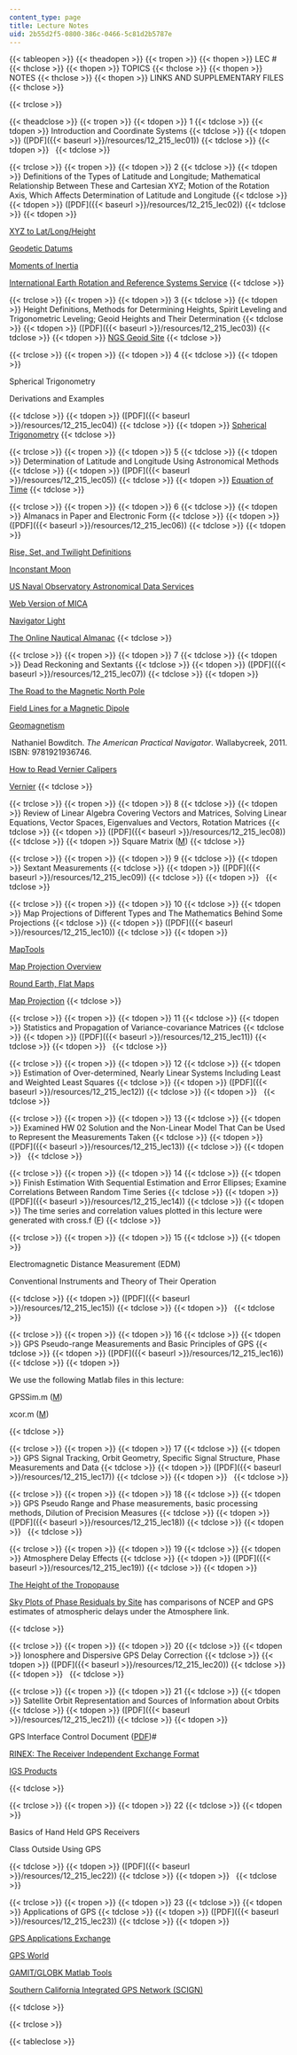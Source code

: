 ```yaml
---
content_type: page
title: Lecture Notes
uid: 2b55d2f5-0800-386c-0466-5c81d2b5787e
---
```


{{< tableopen >}}
{{< theadopen >}}
{{< tropen >}}
{{< thopen >}}
LEC #
{{< thclose >}}
{{< thopen >}}
TOPICS
{{< thclose >}}
{{< thopen >}}
NOTES
{{< thclose >}}
{{< thopen >}}
LINKS AND SUPPLEMENTARY FILES
{{< thclose >}}

{{< trclose >}}

{{< theadclose >}}
{{< tropen >}}
{{< tdopen >}}
1
{{< tdclose >}}
{{< tdopen >}}
Introduction and Coordinate Systems
{{< tdclose >}}
{{< tdopen >}}
([PDF]({{< baseurl >}}/resources/12_215_lec01))
{{< tdclose >}}
{{< tdopen >}}
 
{{< tdclose >}}

{{< trclose >}}
{{< tropen >}}
{{< tdopen >}}
2
{{< tdclose >}}
{{< tdopen >}}
Definitions of the Types of Latitude and Longitude; Mathematical Relationship Between These and Cartesian XYZ; Motion of the Rotation Axis, Which Affects Determination of Latitude and Longitude
{{< tdclose >}}
{{< tdopen >}}
([PDF]({{< baseurl >}}/resources/12_215_lec02))
{{< tdclose >}}
{{< tdopen >}}


[XYZ to Lat/Long/Height](https://www.oc.nps.edu/oc2902w/coord/llhxyz.htm?source=post_page---------------------------)

[Geodetic Datums](https://www.e-education.psu.edu/geog862/book/export/html/1669)

[Moments of Inertia](http://hyperphysics.phy-astr.gsu.edu/hbase/mi.html)

[International Earth Rotation and Reference Systems Service](http://www.iers.org/)
{{< tdclose >}}

{{< trclose >}}
{{< tropen >}}
{{< tdopen >}}
3
{{< tdclose >}}
{{< tdopen >}}
Height Definitions, Methods for Determining Heights, Spirit Leveling and Trigonometric Leveling; Geoid Heights and Their Determination
{{< tdclose >}}
{{< tdopen >}}
([PDF]({{< baseurl >}}/resources/12_215_lec03))
{{< tdclose >}}
{{< tdopen >}}
[NGS Geoid Site](http://www.ngs.noaa.gov/cgi-bin/GEOID_STUFF/geoid99_prompt1.prl)
{{< tdclose >}}

{{< trclose >}}
{{< tropen >}}
{{< tdopen >}}
4
{{< tdclose >}}
{{< tdopen >}}


Spherical Trigonometry

Derivations and Examples


{{< tdclose >}}
{{< tdopen >}}
([PDF]({{< baseurl >}}/resources/12_215_lec04))
{{< tdclose >}}
{{< tdopen >}}
[Spherical Trigonometry](http://mathworld.wolfram.com/SphericalTrigonometry.html)
{{< tdclose >}}

{{< trclose >}}
{{< tropen >}}
{{< tdopen >}}
5
{{< tdclose >}}
{{< tdopen >}}
Determination of Latitude and Longitude Using Astronomical Methods
{{< tdclose >}}
{{< tdopen >}}
([PDF]({{< baseurl >}}/resources/12_215_lec05))
{{< tdclose >}}
{{< tdopen >}}
[Equation of Time](http://www.astronomynotes.com/nakedeye/s9.htm)
{{< tdclose >}}

{{< trclose >}}
{{< tropen >}}
{{< tdopen >}}
6
{{< tdclose >}}
{{< tdopen >}}
Almanacs in Paper and Electronic Form
{{< tdclose >}}
{{< tdopen >}}
([PDF]({{< baseurl >}}/resources/12_215_lec06))
{{< tdclose >}}
{{< tdopen >}}


[Rise, Set, and Twilight Definitions](http://www.usno.navy.mil/USNO/astronomical-applications/astronomical-information-center/rise-set-twi-defs)

[Inconstant Moon](http://www.fourmilab.ch/earthview/moon_ap_per.html)

[US Naval Observatory Astronomical Data Services](http://www.usno.navy.mil/USNO/astronomical-applications/data-services)

[Web Version of MICA](http://www.usno.navy.mil/USNO/astronomical-applications/software-products/mica)

[Navigator Light](http://www.tecepe.com.br/nav/inav_c11.htm)

[The Online Nautical Almanac](http://www.tecepe.com.br/scripts/AlmanacPagesISAPI.isa)
{{< tdclose >}}

{{< trclose >}}
{{< tropen >}}
{{< tdopen >}}
7
{{< tdclose >}}
{{< tdopen >}}
Dead Reckoning and Sextants
{{< tdclose >}}
{{< tdopen >}}
([PDF]({{< baseurl >}}/resources/12_215_lec07))
{{< tdclose >}}
{{< tdopen >}}


[The Road to the Magnetic North Pole](http://geo.phys.uit.no/articl/roadto.html)

[Field Lines for a Magnetic Dipole](http://www.mathpages.com/home/kmath694/kmath694.htm)

[Geomagnetism](https://www.nature.com/subjects/geomagnetism)

 Nathaniel Bowditch. _The American Practical Navigator_. Wallabycreek, 2011. ISBN: 9781921936746.

[How to Read Vernier Calipers](http://www.phy.ntnu.edu.tw/ntnujava/index.php?topic=52)

[Vernier](http://www.tpub.com/math1/7e.htm)
{{< tdclose >}}

{{< trclose >}}
{{< tropen >}}
{{< tdopen >}}
8
{{< tdclose >}}
{{< tdopen >}}
Review of Linear Algebra Covering Vectors and Matrices, Solving Linear Equations, Vector Spaces, Eigenvalues and Vectors, Rotation Matrices
{{< tdclose >}}
{{< tdopen >}}
([PDF]({{< baseurl >}}/resources/12_215_lec08))
{{< tdclose >}}
{{< tdopen >}}
Square Matrix ([M](http://web.mit.edu/18.06/www/Course-Info/Mfiles/slu.m))
{{< tdclose >}}

{{< trclose >}}
{{< tropen >}}
{{< tdopen >}}
9
{{< tdclose >}}
{{< tdopen >}}
Sextant Measurements
{{< tdclose >}}
{{< tdopen >}}
([PDF]({{< baseurl >}}/resources/12_215_lec09))
{{< tdclose >}}
{{< tdopen >}}
 
{{< tdclose >}}

{{< trclose >}}
{{< tropen >}}
{{< tdopen >}}
10
{{< tdclose >}}
{{< tdopen >}}
Map Projections of Different Types and The Mathematics Behind Some Projections
{{< tdclose >}}
{{< tdopen >}}
([PDF]({{< baseurl >}}/resources/12_215_lec10))
{{< tdclose >}}
{{< tdopen >}}


[MapTools](http://www.maptools.com/UsingUTM/)

[Map Projection Overview](https://gisgeography.com/map-projections/)

[Round Earth, Flat Maps](https://www.axismaps.com/guide/general/map-projections/)

[Map Projection](http://mathworld.wolfram.com/MapProjection.html)
{{< tdclose >}}

{{< trclose >}}
{{< tropen >}}
{{< tdopen >}}
11
{{< tdclose >}}
{{< tdopen >}}
Statistics and Propagation of Variance-covariance Matrices
{{< tdclose >}}
{{< tdopen >}}
([PDF]({{< baseurl >}}/resources/12_215_lec11))
{{< tdclose >}}
{{< tdopen >}}
 
{{< tdclose >}}

{{< trclose >}}
{{< tropen >}}
{{< tdopen >}}
12
{{< tdclose >}}
{{< tdopen >}}
Estimation of Over-determined, Nearly Linear Systems Including Least and Weighted Least Squares
{{< tdclose >}}
{{< tdopen >}}
([PDF]({{< baseurl >}}/resources/12_215_lec12))
{{< tdclose >}}
{{< tdopen >}}
 
{{< tdclose >}}

{{< trclose >}}
{{< tropen >}}
{{< tdopen >}}
13
{{< tdclose >}}
{{< tdopen >}}
Examined HW 02 Solution and the Non-Linear Model That Can be Used to Represent the Measurements Taken
{{< tdclose >}}
{{< tdopen >}}
([PDF]({{< baseurl >}}/resources/12_215_lec13))
{{< tdclose >}}
{{< tdopen >}}
 
{{< tdclose >}}

{{< trclose >}}
{{< tropen >}}
{{< tdopen >}}
14
{{< tdclose >}}
{{< tdopen >}}
Finish Estimation With Sequential Estimation and Error Ellipses; Examine Correlations Between Random Time Series
{{< tdclose >}}
{{< tdopen >}}
([PDF]({{< baseurl >}}/resources/12_215_lec14))
{{< tdclose >}}
{{< tdopen >}}
The time series and correlation values plotted in this lecture were generated with cross.f ([F](/courses/earth-atmospheric-and-planetary-sciences/12-215-modern-navigation-fall-2006/lecture-notes/cross.f))
{{< tdclose >}}

{{< trclose >}}
{{< tropen >}}
{{< tdopen >}}
15
{{< tdclose >}}
{{< tdopen >}}


Electromagnetic Distance Measurement (EDM)

Conventional Instruments and Theory of Their Operation


{{< tdclose >}}
{{< tdopen >}}
([PDF]({{< baseurl >}}/resources/12_215_lec15))
{{< tdclose >}}
{{< tdopen >}}
 
{{< tdclose >}}

{{< trclose >}}
{{< tropen >}}
{{< tdopen >}}
16
{{< tdclose >}}
{{< tdopen >}}
GPS Pseudo-range Measurements and Basic Principles of GPS
{{< tdclose >}}
{{< tdopen >}}
([PDF]({{< baseurl >}}/resources/12_215_lec16))
{{< tdclose >}}
{{< tdopen >}}


We use the following Matlab files in this lecture:

GPSSim.m ([M](/courses/earth-atmospheric-and-planetary-sciences/12-215-modern-navigation-fall-2006/lecture-notes/GPSSim.m))

xcor.m ([M](/courses/earth-atmospheric-and-planetary-sciences/12-215-modern-navigation-fall-2006/lecture-notes/xcor.m))


{{< tdclose >}}

{{< trclose >}}
{{< tropen >}}
{{< tdopen >}}
17
{{< tdclose >}}
{{< tdopen >}}
GPS Signal Tracking, Orbit Geometry, Specific Signal Structure, Phase Measurements and Data
{{< tdclose >}}
{{< tdopen >}}
([PDF]({{< baseurl >}}/resources/12_215_lec17))
{{< tdclose >}}
{{< tdopen >}}
 
{{< tdclose >}}

{{< trclose >}}
{{< tropen >}}
{{< tdopen >}}
18
{{< tdclose >}}
{{< tdopen >}}
GPS Pseudo Range and Phase measurements, basic processing methods, Dilution of Precision Measures
{{< tdclose >}}
{{< tdopen >}}
([PDF]({{< baseurl >}}/resources/12_215_lec18))
{{< tdclose >}}
{{< tdopen >}}
 
{{< tdclose >}}

{{< trclose >}}
{{< tropen >}}
{{< tdopen >}}
19
{{< tdclose >}}
{{< tdopen >}}
Atmosphere Delay Effects
{{< tdclose >}}
{{< tdopen >}}
([PDF]({{< baseurl >}}/resources/12_215_lec19))
{{< tdclose >}}
{{< tdopen >}}


[The Height of the Tropopause](http://www-das.uwyo.edu/~geerts/cwx/notes/chap01/tropo.html)

[Sky Plots of Phase Residuals by Site](http://geoweb.mit.edu/~tah/cont98g/sky.html) has comparisons of NCEP and GPS estimates of atmospheric delays under the Atmosphere link.


{{< tdclose >}}

{{< trclose >}}
{{< tropen >}}
{{< tdopen >}}
20
{{< tdclose >}}
{{< tdopen >}}
Ionosphere and Dispersive GPS Delay Correction
{{< tdclose >}}
{{< tdopen >}}
([PDF]({{< baseurl >}}/resources/12_215_lec20))
{{< tdclose >}}
{{< tdopen >}}
 
{{< tdclose >}}

{{< trclose >}}
{{< tropen >}}
{{< tdopen >}}
21
{{< tdclose >}}
{{< tdopen >}}
Satellite Orbit Representation and Sources of Information about Orbits
{{< tdclose >}}
{{< tdopen >}}
([PDF]({{< baseurl >}}/resources/12_215_lec21))
{{< tdclose >}}
{{< tdopen >}}


GPS Interface Control Document ([PDF](http://geoweb.mit.edu/~tah/icd200c123.pdf))#

[RINEX: The Receiver Independent Exchange Format](http://www.gisresources.com/rinex-receiver-independent-exchange-format/)

[IGS Products](http://www.igs.org/products)


{{< tdclose >}}

{{< trclose >}}
{{< tropen >}}
{{< tdopen >}}
22
{{< tdclose >}}
{{< tdopen >}}


Basics of Hand Held GPS Receivers

Class Outside Using GPS


{{< tdclose >}}
{{< tdopen >}}
([PDF]({{< baseurl >}}/resources/12_215_lec22))
{{< tdclose >}}
{{< tdopen >}}
 
{{< tdclose >}}

{{< trclose >}}
{{< tropen >}}
{{< tdopen >}}
23
{{< tdclose >}}
{{< tdopen >}}
Applications of GPS
{{< tdclose >}}
{{< tdopen >}}
([PDF]({{< baseurl >}}/resources/12_215_lec23))
{{< tdclose >}}
{{< tdopen >}}


[GPS Applications Exchange](http://www.gps.gov/applications/timing/)

[GPS World](http://www.gpsworld.com/gpsworld/)

[GAMIT/GLOBK Matlab Tools](http://geoweb.mit.edu/~tah/GGMatlab/)

[Southern California Integrated GPS Network (SCIGN)](http://www.scign.org/)


{{< tdclose >}}

{{< trclose >}}

{{< tableclose >}}